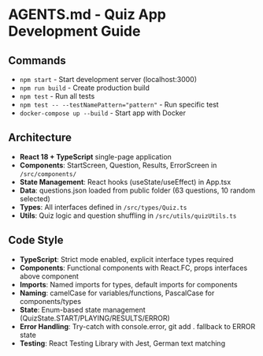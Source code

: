 # AGENTS.md - Quiz App Development Guide

## Commands
- `npm start` - Start development server (localhost:3000)
- `npm run build` - Create production build
- `npm test` - Run all tests
- `npm test -- --testNamePattern="pattern"` - Run specific test
- `docker-compose up --build` - Start app with Docker

## Architecture
- **React 18 + TypeScript** single-page application
- **Components**: StartScreen, Question, Results, ErrorScreen in `/src/components/`
- **State Management**: React hooks (useState/useEffect) in App.tsx
- **Data**: questions.json loaded from public folder (63 questions, 10 random selected)
- **Types**: All interfaces defined in `/src/types/Quiz.ts`
- **Utils**: Quiz logic and question shuffling in `/src/utils/quizUtils.ts`

## Code Style
- **TypeScript**: Strict mode enabled, explicit interface types required
- **Components**: Functional components with React.FC, props interfaces above component
- **Imports**: Named imports for types, default imports for components
- **Naming**: camelCase for variables/functions, PascalCase for components/types
- **State**: Enum-based state management (QuizState.START/PLAYING/RESULTS/ERROR)
- **Error Handling**: Try-catch with console.error, git add .
fallback to ERROR state
- **Testing**: React Testing Library with Jest, German text matching

